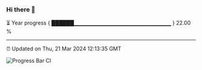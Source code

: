 ### Hi there 👋

⏳ Year progress { ██████▁▁▁▁▁▁▁▁▁▁▁▁▁▁▁▁▁▁▁▁▁▁▁▁ } 22.00 %

---

⏰ Updated on Thu, 21 Mar 2024 12:13:35 GMT

![Progress Bar CI](https://github.com/Shyam-Makwana/GitHub-Actions-Demo/workflows/Progress%20Bar%20CI/badge.svg)
